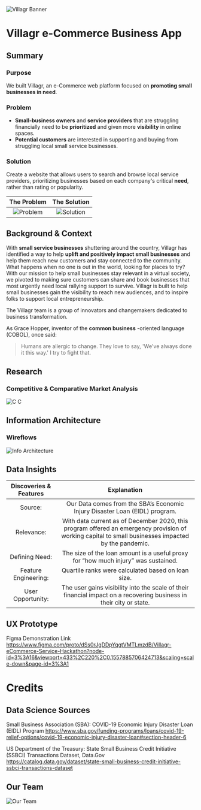![Villagr Banner](https://user-images.githubusercontent.com/14967456/112705103-a70d9300-8e73-11eb-9c94-6624dd2265e1.png)

# Villagr e-Commerce Business App

## Summary
### Purpose
We built Villagr, an e-Commerce web platform focused on **promoting small businesses in need**.  

### Problem
- **Small-business owners** and **service providers** that are struggling financially need to be **prioritized** and given more **visibility** in online spaces.
- **Potential customers** are interested in supporting and buying from struggling local small service businesses.

### Solution
Create a website that allows users to search and browse local service providers, prioritizing businesses based on each company's critical **need**, rather than rating or popularity.

**The Problem**               |  **The Solution**
:-------------------------:|:-------------------------:
![Problem](https://user-images.githubusercontent.com/14967456/112701952-63f9f280-8e68-11eb-843c-2e446584c592.png)  |  ![Solution](https://user-images.githubusercontent.com/14967456/112701961-68bea680-8e68-11eb-88b0-1b043225632b.png)

## Background & Context
With **small service businesses** shuttering around the country, Villagr has identified a way to help **uplift and positively impact small businesses** and help them reach new customers and stay connected to the community. What happens when no one is out in the world, looking for places to try? With our mission to help small businesses stay relevant in a virtual society, we pivoted to making sure customers can share and book businesses that most urgently need local rallying support to survive. Villagr is built to help small businesses gain the visibility to reach new audiences, and to inspire folks to support local entrepreneurship.

The Villagr team is a group of innovators and changemakers dedicated to business transformation.

As Grace Hopper, inventor of the **common business** -oriented language (COBOL), once said:
>Humans are allergic to change. 
>They love to say, 'We've always done it this way.' I try to fight that. 

## Research
### Competitive & Comparative Market Analysis
![C C](https://user-images.githubusercontent.com/14967456/112701739-d3231700-8e67-11eb-8b52-89970feef0ad.png)

## Information Architecture
### Wireflows
![Info Architecture](https://user-images.githubusercontent.com/14967456/112705989-97904900-8e77-11eb-98a8-f7a065ac2207.png)


## Data Insights

Discoveries & Features     |  Explanation
:-------------------------:|:-------------------------:
Source: | Our Data comes from the SBA’s Economic Injury Disaster Loan (EIDL) program.
Relevance: | With data current as of December 2020, this program offered an emergency provision of working capital to small businesses impacted by the pandemic.
Defining Need: | The size of the loan amount is a useful proxy for “how much injury” was sustained.
Feature Engineering: | Quartile ranks were calculated based on loan size.
User Opportunity: | The user gains visibility into the scale of their financial impact on a recovering business in their city or state.

## UX Prototype
Figma Demonstration Link
https://www.figma.com/proto/dSs0rJgDDpYqgtVMTLmzdB/Villagr-eCommerce-Service-Hackathon?node-id=3%3A16&viewport=433%2C220%2C0.1557885706424713&scaling=scale-down&page-id=3%3A1

# Credits 
## Data Science Sources
Small Business Association (SBA): COVID-19 Economic Injury Disaster Loan (EIDL) Program
https://www.sba.gov/funding-programs/loans/covid-19-relief-options/covid-19-economic-injury-disaster-loan#section-header-6

US Department of the Treasury: State Small Business Credit Initiative (SSBCI) Transactions Dataset, Data.Gov
https://catalog.data.gov/dataset/state-small-business-credit-initiative-ssbci-transactions-dataset

## Our Team
![Our Team](https://user-images.githubusercontent.com/14967456/112701812-02d21f00-8e68-11eb-8ad4-aecde13bee50.png)

